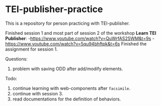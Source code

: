 # TEI-publisher-practice

This is a repository for person practicing with TEI-publisher.

Finished session 1 and most part of session 2 of the workshop **Learn TEI Publisher**:
-https://www.youtube.com/watch?v=QuWrfAS2SWM&t=9s 
-https://www.youtube.com/watch?v=5qu94bhftpk&t=6s 
Finished the assignment for session 1.

Questions:
1. problem with saving ODD after add/modify elements.

Todo:
1. continue learning with web-components after `facsimile`.
2. continue with session 3.
3. read documentations for the definition of behaviors.
